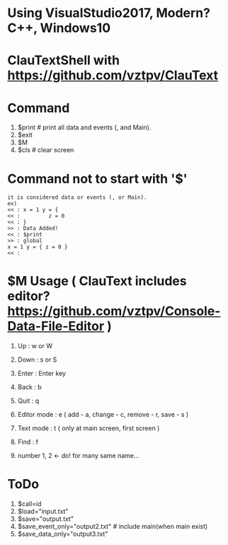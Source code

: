 # Using VisualStudio2017, Modern? C++, Windows10

# ClauTextShell  with https://github.com/vztpv/ClauText 

# Command
  1. $print    # print all data and events (, and Main).
  2. $exit
  3. $M
  4. $cls      # clear screen

# Command not to start with '$'
    it is considered data or events (, or Main).
    ex)
    << : x = 1 y = {
    << :         z = 0 
    << : }
    >> : Data Added!
    << : $print
    >> : global
    x = 1 y = { z = 0 }
    << : 

# $M Usage ( ClauText includes editor? https://github.com/vztpv/Console-Data-File-Editor )
  1. Up : w or W
  2. Down : s or S
  
  3. Enter : Enter key
  
  4. Back : b
  5. Quit : q
  
  6. Editor mode : e 
      ( add - a, change - c, remove - r, save - s )
  7. Text mode : t ( only at main screen, first screen )
  8. Find : f
  9. number 1, 2 <- do! for many same name...
  
# ToDo
  1. $call=id
  2. $load="input.txt"
  3. $save="output.txt"
  4. $save_event_only="output2.txt" # include main(when main exist)
  5. $save_data_only="output3.txt"
